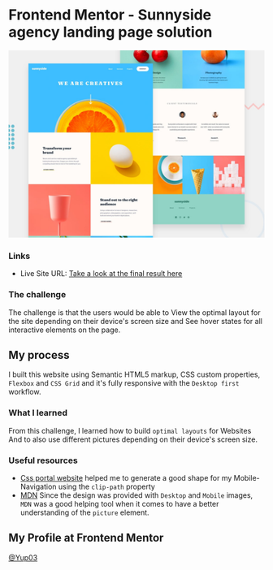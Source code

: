 # Frontend Mentor - Sunnyside agency landing page solution

![](./screenshot.jpg)

### Links


- Live Site URL: [Take a look at the final result here](https://yup03.github.io/sunnyside-agency-landing-page/)

### The challenge

The challenge is that the users would be able to View the optimal layout for the site depending on their device's screen size and See hover states for all interactive elements on the page.

## My process

I built this website using Semantic HTML5 markup, CSS custom properties, `Flexbox` and `CSS Grid` and it's fully responsive with the `Desktop first` workflow.

### What I learned

From this challenge, I learned how to build `optimal layouts` for Websites And to also use different pictures depending on their device's screen size.

### Useful resources

- [Css portal website](https://www.cssportal.com) helped me to generate a good shape for my Mobile-Navigation using the `clip-path` property
- [MDN](https://developer.mozilla.org) Since the design was provided with `Desktop` and `Mobile` images, `MDN` was a good helping tool when it comes to have a better understanding of the `picture` element.

## My Profile at Frontend Mentor

[@Yup03](https://www.frontendmentor.io/profile/Yup03)
